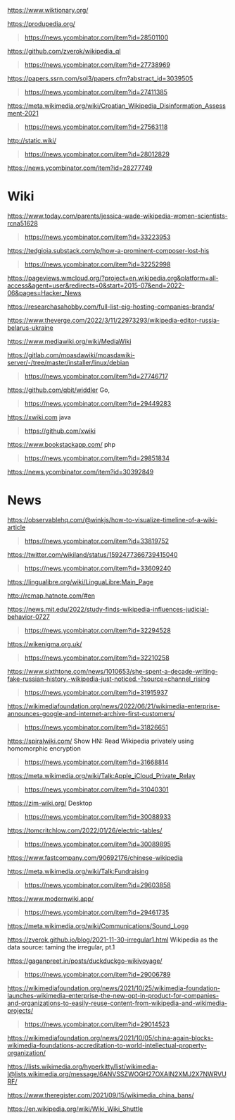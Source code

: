 https://www.wiktionary.org/

https://produpedia.org/
> https://news.ycombinator.com/item?id=28501100

https://github.com/zverok/wikipedia_ql
> https://news.ycombinator.com/item?id=27738969

https://papers.ssrn.com/sol3/papers.cfm?abstract_id=3039505
> https://news.ycombinator.com/item?id=27411385

https://meta.wikimedia.org/wiki/Croatian_Wikipedia_Disinformation_Assessment-2021
> https://news.ycombinator.com/item?id=27563118

http://static.wiki/
> https://news.ycombinator.com/item?id=28012829

https://news.ycombinator.com/item?id=28277749

# Wiki
https://www.today.com/parents/jessica-wade-wikipedia-women-scientists-rcna51628
> https://news.ycombinator.com/item?id=33223953

https://tedgioia.substack.com/p/how-a-prominent-composer-lost-his
> https://news.ycombinator.com/item?id=32252998

https://pageviews.wmcloud.org/?project=en.wikipedia.org&platform=all-access&agent=user&redirects=0&start=2015-07&end=2022-06&pages=Hacker_News

https://researchasahobby.com/full-list-eig-hosting-companies-brands/

https://www.theverge.com/2022/3/11/22973293/wikipedia-editor-russia-belarus-ukraine

https://www.mediawiki.org/wiki/MediaWiki

https://gitlab.com/moasdawiki/moasdawiki-server/-/tree/master/installer/linux/debian
> https://news.ycombinator.com/item?id=27746717

https://github.com/qbit/widdler Go, 
> https://news.ycombinator.com/item?id=29449283

https://xwiki.com java
> https://github.com/xwiki

https://www.bookstackapp.com/ php
> https://news.ycombinator.com/item?id=29851834

https://news.ycombinator.com/item?id=30392849

# News
https://observablehq.com/@winkjs/how-to-visualize-timeline-of-a-wiki-article
> https://news.ycombinator.com/item?id=33819752

https://twitter.com/wikiland/status/1592477366739415040
> https://news.ycombinator.com/item?id=33609240

https://lingualibre.org/wiki/LinguaLibre:Main_Page

http://rcmap.hatnote.com/#en

https://news.mit.edu/2022/study-finds-wikipedia-influences-judicial-behavior-0727
> https://news.ycombinator.com/item?id=32294528

https://wikenigma.org.uk/
> https://news.ycombinator.com/item?id=32210258

https://www.sixthtone.com/news/1010653/she-spent-a-decade-writing-fake-russian-history.-wikipedia-just-noticed.-?source=channel_rising
> https://news.ycombinator.com/item?id=31915937

https://wikimediafoundation.org/news/2022/06/21/wikimedia-enterprise-announces-google-and-internet-archive-first-customers/
> https://news.ycombinator.com/item?id=31826651

https://spiralwiki.com/ Show HN: Read Wikipedia privately using homomorphic encryption
> https://news.ycombinator.com/item?id=31668814

https://meta.wikimedia.org/wiki/Talk:Apple_iCloud_Private_Relay
> https://news.ycombinator.com/item?id=31040301

https://zim-wiki.org/ Desktop
> https://news.ycombinator.com/item?id=30088933

https://tomcritchlow.com/2022/01/26/electric-tables/
> https://news.ycombinator.com/item?id=30089895

https://www.fastcompany.com/90692176/chinese-wikipedia

https://meta.wikimedia.org/wiki/Talk:Fundraising
> https://news.ycombinator.com/item?id=29603858

https://www.modernwiki.app/
> https://news.ycombinator.com/item?id=29461735

https://meta.wikimedia.org/wiki/Communications/Sound_Logo

https://zverok.github.io/blog/2021-11-30-irregular1.html Wikipedia as the data source: taming the irregular, pt.1

https://gaganpreet.in/posts/duckduckgo-wikivoyage/
> https://news.ycombinator.com/item?id=29006789

https://wikimediafoundation.org/news/2021/10/25/wikimedia-foundation-launches-wikimedia-enterprise-the-new-opt-in-product-for-companies-and-organizations-to-easily-reuse-content-from-wikipedia-and-wikimedia-projects/
> https://news.ycombinator.com/item?id=29014523

https://wikimediafoundation.org/news/2021/10/05/china-again-blocks-wikimedia-foundations-accreditation-to-world-intellectual-property-organization/

https://lists.wikimedia.org/hyperkitty/list/wikimedia-l@lists.wikimedia.org/message/6ANVSSZWOGH27OXAIN2XMJ2X7NWRVURF/

https://www.theregister.com/2021/09/15/wikimedia_china_bans/

https://en.wikipedia.org/wiki/Wiki_Wiki_Shuttle